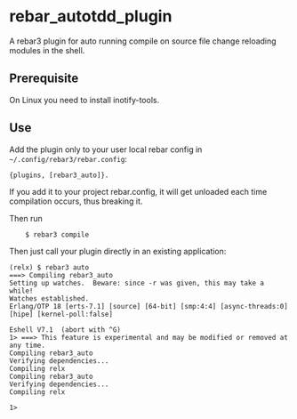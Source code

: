 rebar_autotdd_plugin
=====

A rebar3 plugin for auto running compile on source file change reloading modules in the shell.

Prerequisite
-----
On Linux you need to install inotify-tools.


Use
---

Add the plugin only to your user local rebar config in `~/.config/rebar3/rebar.config`:

    {plugins, [rebar3_auto]}.

If you add it to your project rebar.config, it will get unloaded each time compilation occurs, thus breaking it.

Then run
```
    $ rebar3 compile
```

Then just call your plugin directly in an existing application:


```
(relx) $ rebar3 auto
===> Compiling rebar3_auto
Setting up watches.  Beware: since -r was given, this may take a while!
Watches established.
Erlang/OTP 18 [erts-7.1] [source] [64-bit] [smp:4:4] [async-threads:0] [hipe] [kernel-poll:false]

Eshell V7.1  (abort with ^G)
1> ===> This feature is experimental and may be modified or removed at any time.
Compiling rebar3_auto
Verifying dependencies...
Compiling relx
Compiling rebar3_auto
Verifying dependencies...
Compiling relx

1>
```
